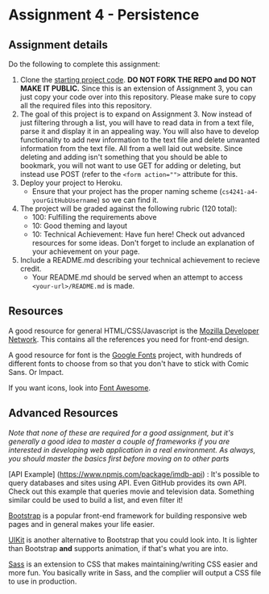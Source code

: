 Assignment 4 - Persistence
===


Assignment details
---

Do the following to complete this assignment:

1. Clone the [starting project code](https://github.com/cs4241-16b/A4-Persistence). **DO NOT FORK THE REPO and DO NOT MAKE IT PUBLIC.** Since this is an extension of Assignment 3, you can just copy your code over into this repository. Please make sure to copy all the required files into this repository. 
2. The goal of this project is to expand on Assignment 3. Now instead of just filtering through a list, you will have to read data in from a text file, parse it and display it in an appealing way. You will also have to develop functionality to add new information to the text file and delete unwanted information from the text file. All from a well laid out website. Since deleting and adding isn't something that you should be able to bookmark, you will not want to use GET for adding or deleting, but instead use POST (refer to the `<form action="">` attribute for this.
3. Deploy your project to Heroku.
	* Ensure that your project has the proper naming scheme (`cs4241-a4-yourGitHubUsername`) so we can find it.
4. The project will be graded against the following rubric (120 total):
	* 100: Fulfilling the requirements above
	* 10: Good theming and layout
	* 10: Technical Achievement: Have fun here! Check out advanced resources for some ideas. Don't forget to include an explanation of your achievement on your page.
5. Include a README.md describing your technical achievement to recieve credit. 
	* Your README.md should be served when an attempt to access `<your-url>/README.md` is made.


Resources
---

A good resource for general HTML/CSS/Javascript is the [Mozilla Developer Network](https://developer.mozilla.org/en-US/). This contains all the references you need for front-end design.

A good resource for font is the [Google Fonts](https://fonts.google.com/) project, with hundreds of different fonts to choose from so that you don't have to stick with Comic Sans. Or Impact.

If you want icons, look into [Font Awesome](http://fontawesome.io/).

Advanced Resources
---
*Note that none of these are required for a good assignment, but it's generally a good idea to master a couple of frameworks if you are interested in developing web application in a real environment. As always, you should master the basics first before moving on to other parts*

[API Example] (https://www.npmjs.com/package/imdb-api) : It's possible to query databases and sites using API. Even GitHub provides its own API. Check out this example that queries movie and television data. Something similar could be used to build a list, and even filter it!

[Bootstrap](http://getbootstrap.com/) is a popular front-end framework for building responsive web pages and in general makes your life easier. 

[UIKit](https://getuikit.com/) is another alternative to Bootstrap that you could look into. It is lighter than Bootstrap __and__ supports animation, if that's what you are into. 

[Sass](http://sass-lang.com/) is an extension to CSS that makes maintaining/writing CSS easier and more fun. You basically write in Sass, and the complier will output a CSS file to use in production. 
